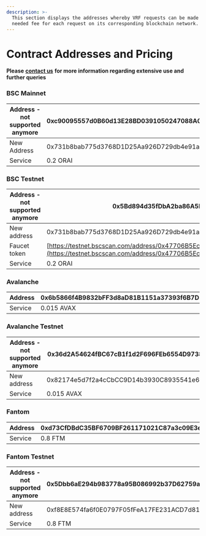 ```yaml
---
description: >-
  This section displays the addresses whereby VRF requests can be made and the
  needed fee for each request on its corresponding blockchain network.
---
```


# Contract Addresses and Pricing

**Please** [**contact us**](https://landing.mailerlite.com/webforms/landing/t0c1f1) **for more information regarding extensive use and further queries**

### **BSC Mainnet**

| Address - not supported anymore | 0xc90095557d0B60d13E28BD0391050247088A0EE6 |
| ------------------------------- | ------------------------------------------ |
| New Address                     | 0x731b8bab775d3768D1D25Aa926D729db4e91a517 |
| Service                         | 0.2 ORAI                                   |

### BSC Testnet

| Address - not supported anymore | 0x5Bd894d35fDbA2ba86A5F01d2f8E659a20AEa100                                                                                                                                 |
| ------------------------------- | -------------------------------------------------------------------------------------------------------------------------------------------------------------------------- |
| New address                     | 0x731b8bab775d3768D1D25Aa926D729db4e91a517                                                                                                                                 |
| Faucet token                    | [https://testnet.bscscan.com/address/0x47706B5Ec3f764A10b3EF47Be9d6250772F2823A#code](https://testnet.bscscan.com/address/0x47706B5Ec3f764A10b3EF47Be9d6250772F2823A#code) |
| Service                         | 0.2 ORAI                                                                                                                                                                   |

### **Avalanche**

| Address  | 0x6b5866f4B9832bFF3d8aD81B1151a37393f6B7D5 |
| -------- | ------------------------------------------ |
| Service  | 0.015 AVAX                                 |

### **Avalanche Testnet**

| Address - not supported anymore | 0x36d2A54624fBC67cB1f1d2F696FEb6554D973832 |
| ------------------------------- | ------------------------------------------ |
| New address                     | 0x82174e5d7f2a4cCbCC9D14b3930C8935541e6222 |
| Service                         | 0.015 AVAX                                 |

### Fantom

| Address | 0xd73CfDBdC35BF6709BF261171021C87a3c09E3e2 |
| ------- | ------------------------------------------ |
| Service | 0.8 FTM                                    |

### **Fantom** Testnet

| Address - not supported anymore | 0x5Dbb6aE294b983778a95B086992b37D62759ae5B |
| ------------------------------- | ------------------------------------------ |
| New address                     | 0xf8E8E574fa6f0E0797F05fFeA17FE231ACD7d81b |
| Service                         | 0.8 FTM                                    |
